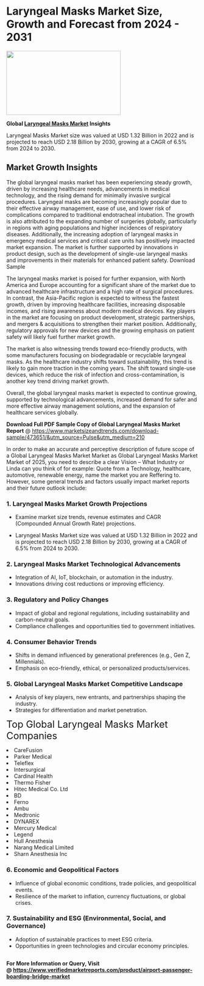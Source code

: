 <H1>Laryngeal Masks Market Size, Growth and Forecast from 2024 - 2031</H1><img class="aligncenter size-medium wp-image-584254" src="https://thirdeyenews.in/wp-content/uploads/2024/09/Global-Market-Research-300x168.jpeg" alt="" width="300" height="168" /><p><strong>Global&nbsp;<a href="https://www.marketsizeandtrends.com/download-sample/473651/&amp;utm_source=Pulse&amp;utm_medium=210">Laryngeal Masks Market</a> Insights</strong></p><p>Laryngeal Masks Market size was valued at USD 1.32 Billion in 2022 and is projected to reach USD 2.18 Billion by 2030, growing at a CAGR of 6.5% from 2024 to 2030.</p><p><h2>Market Growth Insights</h2> The global laryngeal masks market has been experiencing steady growth, driven by increasing healthcare needs, advancements in medical technology, and the rising demand for minimally invasive surgical procedures. Laryngeal masks are becoming increasingly popular due to their effective airway management, ease of use, and lower risk of complications compared to traditional endotracheal intubation. The growth is also attributed to the expanding number of surgeries globally, particularly in regions with aging populations and higher incidences of respiratory diseases. Additionally, the increasing adoption of laryngeal masks in emergency medical services and critical care units has positively impacted market expansion. The market is further supported by innovations in product design, such as the development of single-use laryngeal masks and improvements in their materials for enhanced patient safety. Download Sample <p>The laryngeal masks market is poised for further expansion, with North America and Europe accounting for a significant share of the market due to advanced healthcare infrastructure and a high rate of surgical procedures. In contrast, the Asia-Pacific region is expected to witness the fastest growth, driven by improving healthcare facilities, increasing disposable incomes, and rising awareness about modern medical devices. Key players in the market are focusing on product development, strategic partnerships, and mergers & acquisitions to strengthen their market position. Additionally, regulatory approvals for new devices and the growing emphasis on patient safety will likely fuel further market growth.</p> <p>The market is also witnessing trends toward eco-friendly products, with some manufacturers focusing on biodegradable or recyclable laryngeal masks. As the healthcare industry shifts toward sustainability, this trend is likely to gain more traction in the coming years. The shift toward single-use devices, which reduce the risk of infection and cross-contamination, is another key trend driving market growth.</p> <p>Overall, the global laryngeal masks market is expected to continue growing, supported by technological advancements, increased demand for safer and more effective airway management solutions, and the expansion of healthcare services globally.</p> </p><p><span class=""><strong>Download Full PDF Sample Copy of Global Laryngeal Masks Market Report</strong> @ <a href="https://www.marketsizeandtrends.com/download-sample/473651/&amp;utm_source=Pulse&amp;utm_medium=210" target="_blank">https://www.marketsizeandtrends.com/download-sample/473651/&amp;utm_source=Pulse&amp;utm_medium=210</a></span></p><p>In order to make an accurate and perceptive description of future scope of a Global&nbsp;Laryngeal Masks Market Market as Global&nbsp;Laryngeal Masks Market Market of 2025, you need to describe a clear Vision &ndash; What Industry or Linda can you think of for example: Quote from a Technology, healthcare, automotive, renewable energy, name the market you are Reffering to. However, some general trends and factors usually impact market reports and their future outlook include:</p><h3>1.&nbsp;<strong>Laryngeal Masks Market Growth Projections</strong></h3><ul><li>Examine market size trends, revenue estimates and CAGR (Compounded Annual Growth Rate) projections.</li><li><p>Laryngeal Masks Market size was valued at USD 1.32 Billion in 2022 and is projected to reach USD 2.18 Billion by 2030, growing at a CAGR of 6.5% from 2024 to 2030.</p></li></ul><h3>2.&nbsp;<strong>Laryngeal Masks Market Technological Advancements</strong></h3><ul><li>Integration of AI, IoT, blockchain, or automation in the industry.</li><li>Innovations driving cost reductions or improving efficiency.</li></ul><h3>3.&nbsp;<strong>Regulatory and Policy Changes</strong></h3><ul><li>Impact of global and regional regulations, including sustainability and carbon-neutral goals.</li><li>Compliance challenges and opportunities tied to government initiatives.</li></ul><h3>4.&nbsp;<strong>Consumer Behavior Trends</strong></h3><ul><li>Shifts in demand influenced by generational preferences (e.g., Gen Z, Millennials).</li><li>Emphasis on eco-friendly, ethical, or personalized products/services.</li></ul><h3>5.&nbsp;<strong>Global Laryngeal Masks Market Competitive Landscape</strong></h3><ul><li>Analysis of key players, new entrants, and partnerships shaping the industry.</li><li>Strategies for differentiation and market penetration.</li></ul><p data-pm-slice="1 1 []"><span style="color: inherit; font-family: inherit; font-size: 25px;">Top Global Laryngeal Masks Market Companies</span></p><div class="" data-test-id=""><p><li>CareFusion</li><li> Parker Medical</li><li> Teleflex</li><li> Intersurgical</li><li> Cardinal Health</li><li> Thermo Fisher</li><li> Hitec Medical Co. Ltd</li><li> BD</li><li> Ferno</li><li> Ambu</li><li> Medtronic</li><li> DYNAREX</li><li> Mercury Medical</li><li> Legend</li><li> Hull Anesthesia</li><li> Narang Medical Limited</li><li> Sharn Anesthesia Inc</li></p></div><h3>6.&nbsp;<strong>Economic and Geopolitical Factors</strong></h3><ul><li>Influence of global economic conditions, trade policies, and geopolitical events.</li><li>Resilience of the market to inflation, currency fluctuations, or global crises.</li></ul><h3>7.&nbsp;<strong>Sustainability and ESG (Environmental, Social, and Governance)</strong></h3><ul><li>Adoption of sustainable practices to meet ESG criteria.</li><li>Opportunities in green technologies and circular economy principles.</li></ul><h2><strong style="font-size: 14px;">For More Information or Query, Visit @&nbsp;</strong><a style="background-color: #ffffff; font-size: 14px;" href="https://www.marketsizeandtrends.com/report/laryngeal-masks-market/" target="_blank">https://www.verifiedmarketreports.com/product/airport-passenger-boarding-bridge-market</a></h2>
